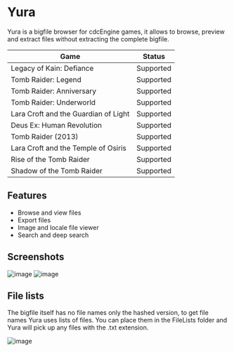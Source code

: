 # Yura

Yura is a bigfile browser for cdcEngine games, it allows to browse, preview and extract files without extracting the complete bigfile.

| Game | Status |
|------|--------|
| Legacy of Kain: Defiance | Supported |
| Tomb Raider: Legend | Supported |
| Tomb Raider: Anniversary | Supported |
| Tomb Raider: Underworld | Supported |
| Lara Croft and the Guardian of Light | Supported |
| Deus Ex: Human Revolution | Supported |
| Tomb Raider (2013) | Supported |
| Lara Croft and the Temple of Osiris | Supported |
| Rise of the Tomb Raider | Supported |
| Shadow of the Tomb Raider | Supported |

## Features

- Browse and view files
- Export files
- Image and locale file viewer
- Search and deep search

## Screenshots

![image](https://user-images.githubusercontent.com/15322107/222868084-7025ffca-c2b1-4813-a46b-7f45bb736234.png)
![image](https://user-images.githubusercontent.com/15322107/222868080-38253b4e-16ad-4b17-ab4d-552e340aa6d1.png)

## File lists

The bigfile itself has no file names only the hashed version, to get file names Yura uses lists of files. You can place them in the FileLists folder and Yura will pick up any files with the .txt extension.

![image](https://user-images.githubusercontent.com/15322107/222868186-64dde741-6d13-4e4f-a36a-a11e59e7d960.png)
